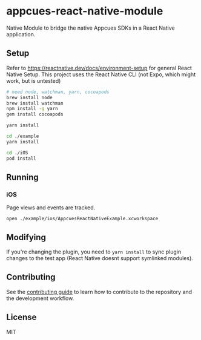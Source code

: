 # appcues-react-native-module

Native Module to bridge the native Appcues SDKs in a React Native application.

## Setup

Refer to https://reactnative.dev/docs/environment-setup for general React Native Setup. This project uses the React Native CLI (not Expo, which might work, but is untested)

```sh
# need node, watchman, yarn, cocoapods
brew install node
brew install watchman
npm install -g yarn
gem install cocoapods
```

```sh
yarn install

cd ./example
yarn install

cd ./iOS
pod install
```

## Running

### iOS

Page views and events are tracked.

```
open ./example/ios/AppcuesReactNativeExample.xcworkspace
```

## Modifying

If you're changing the plugin, you need to `yarn install` to sync plugin changes to the test app (React Native doesnt support symlinked modules).

## Contributing

See the [contributing guide](CONTRIBUTING.md) to learn how to contribute to the repository and the development workflow.

## License

MIT
